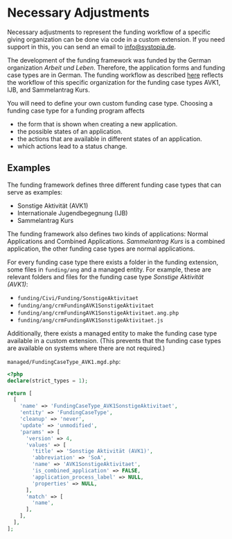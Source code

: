 # Necessary Adjustments

Necessary adjustments to represent the funding workflow of a specific giving
organization can be done via code in a custom extension.
If you need support in this, you can send an email to info@systopia.de.

The development of the funding framework was funded by the German organization _Arbeit und Leben_.
Therefore, the application forms and funding case types are in German.
The funding workflow as described [here](../usage/application-states.md)
reflects the workflow of this specific organization for the funding case types
AVK1, IJB, and Sammelantrag Kurs.

You will need to define your own custom funding case type. Choosing a funding case type for a funding program affects

* the form that is shown when creating a new application.
* the possible states of an application.
* the actions that are available in different states of an application.
* which actions lead to a status change.

## Examples

The funding framework defines three different funding case types that can serve as examples:

* Sonstige Aktivität (AVK1)
* Internationale Jugendbegegnung (IJB)
* Sammelantrag Kurs

The funding framework also defines two kinds of applications: Normal Applications and Combined Applications.
_Sammelantrag Kurs_ is a combined application, the other funding case types are normal applications.

For every funding case type there exists a folder in the funding extension, some files in `funding/ang` and a managed entity.
For example, these are relevant folders and files for the funding case type *Sonstige Aktivität (AVK1)*:

- `funding/Civi/Funding/SonstigeAktivitaet`
- `funding/ang/crmFundingAVK1SonstigeAktivitaet`
- `funding/ang/crmFundingAVK1SonstigeAktivitaet.ang.php`
- `funding/ang/crmFundingAVK1SonstigeAktivitaet.js`

Additionally, there exists a managed entity to make the funding case type
available in a custom extension. (This prevents that the funding case types are
available on systems where there are not required.)

`managed/FundingCaseType_AVK1.mgd.php`:
```php
<?php
declare(strict_types = 1);

return [
  [
    'name' => 'FundingCaseType_AVK1SonstigeAktivitaet',
    'entity' => 'FundingCaseType',
    'cleanup' => 'never',
    'update' => 'unmodified',
    'params' => [
      'version' => 4,
      'values' => [
        'title' => 'Sonstige Aktivität (AVK1)',
        'abbreviation' => 'SoA',
        'name' => 'AVK1SonstigeAktivitaet',
        'is_combined_application' => FALSE,
        'application_process_label' => NULL,
        'properties' => NULL,
      ],
      'match' => [
        'name',
      ],
    ],
  ],
];

```
